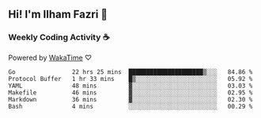 ## Hi! I'm Ilham Fazri 👋

### Weekly Coding Activity ☕
Powered by [WakaTime](https://wakatime.com/) ♡
<!--START_SECTION:waka-->

```text
Go                22 hrs 25 mins  █████████████████████▒░░░   84.86 %
Protocol Buffer   1 hr 33 mins    █▒░░░░░░░░░░░░░░░░░░░░░░░   05.92 %
YAML              48 mins         ▓░░░░░░░░░░░░░░░░░░░░░░░░   03.03 %
Makefile          46 mins         ▓░░░░░░░░░░░░░░░░░░░░░░░░   02.95 %
Markdown          36 mins         ▓░░░░░░░░░░░░░░░░░░░░░░░░   02.30 %
Bash              4 mins          ░░░░░░░░░░░░░░░░░░░░░░░░░   00.29 %
```

<!--END_SECTION:waka-->
